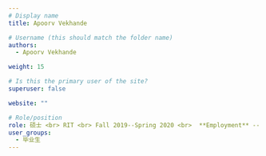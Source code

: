 ```yaml
---
# Display name
title: Apoorv Vekhande

# Username (this should match the folder name)
authors:
  - Apoorv Vekhande

weight: 15

# Is this the primary user of the site?
superuser: false

website: ""

# Role/position
role: 硕士 <br> RIT <br> Fall 2019--Spring 2020 <br>  **Employment** --  Microsoft <br> **Position** -- UX Designer
user_groups:
  - 毕业生
---
```

